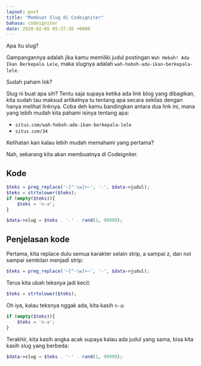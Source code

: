 ```yaml
---
layout: post
title: "Membuat Slug di Codeigniter"
bahasa: codeigniter
date: 2020-02-05 05:37:35 +0800
---
```


Apa itu slug?

Gampangannya adalah jika kamu memiliki judul postingan `Wah Heboh! Ada Ikan Berkepala Lele`, maka slugnya adalah `wah-heboh-ada-ikan-berkepala-lele`.

Sudah paham lok?

Slug ni buat apa sih? Tentu saja supaya ketika ada link blog yang dibagikan, kita sudah tau maksud artikelnya tu tentang apa secara sekilas dengan hanya melihat linknya. Coba deh kamu bandingkan antara dua link ini, mana yang lebih mudah kita pahami isinya tentang apa:

- `situs.com/wah-heboh-ada-ikan-berkepala-lele`
- `situs.com/34`

Kelihatan kan kalau lebih mudah memahami yang pertama?

Nah, sekarang kita akan membuatnya di Codeigniter.

## Kode

```php
$teks = preg_replace('~[^-\w]+~', '-', $data->judul);
$teks = strtolower($teks);
if (empty($teks)){
	$teks = 'n-a';
}

$data->slug = $teks . '-' . rand(1, 99999);
```

## Penjelasan kode

Pertama, kita replace dulu semua karakter selain strip, a sampai z, dan nol sampai sembilan menjadi strip:

```php
$teks = preg_replace('~[^-\w]+~', '-', $data->judul);
```

Terus kita ubah teksnya jadi kecil:

```php
$teks = strtolower($teks);
```

Oh iya, kalau teksnya nggak ada, kita kasih `n-a`:

```php
if (empty($teks)){
	$teks = 'n-a';
}
```

Terakhir, kita kasih angka acak supaya kalau ada judul yang sama, bisa kita kasih slug yang berbeda:

```php
$data->slug = $teks . '-' . rand(1, 99999);
```